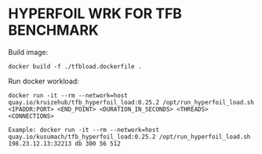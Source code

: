 HYPERFOIL WRK FOR TFB BENCHMARK
===============================

Build image:

```
docker build -f ./tfbload.dockerfile .
```

Run docker workload:

```
docker run -it --rm --network=host quay.io/kruizehub/tfb_hyperfoil_load:0.25.2 /opt/run_hyperfoil_load.sh <IPADDR:PORT> <END_POINT> <DURATION_IN_SECONDS> <THREADS> <CONNECTIONS>

Example: docker run -it --rm --network=host quay.io/kusumach/tfb_hyperfoil_load:0.25.2 /opt/run_hyperfoil_load.sh 198.23.12.13:32213 db 300 56 512

```
